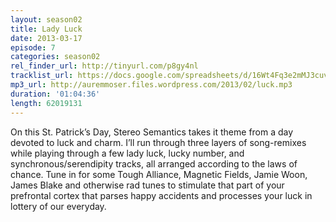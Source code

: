 ```yaml
---
layout: season02
title: Lady Luck
date: 2013-03-17
episode: 7
categories: season02
rel_finder_url: http://tinyurl.com/p8gy4nl
tracklist_url: https://docs.google.com/spreadsheets/d/16Wt4Fq3e2mMJ3cuv7RzLBnIbtC8Dz3_Jaru6sql-Gxs/edit?ts=5787e9db#gid=17
mp3_url: http://auremmoser.files.wordpress.com/2013/02/luck.mp3
duration: '01:04:36'
length: 62019131
---
```


On this St. Patrick’s Day, Stereo Semantics takes it theme from a day devoted to luck and charm. I’ll run through three layers of song-remixes while playing through a few lady luck, lucky number, and synchronous/serendipity tracks, all arranged according to the laws of chance. Tune in for some Tough Alliance, Magnetic Fields, Jamie Woon, James Blake  and otherwise rad tunes to stimulate that part of your prefrontal cortex that parses happy accidents and processes your luck in lottery of our everyday.

